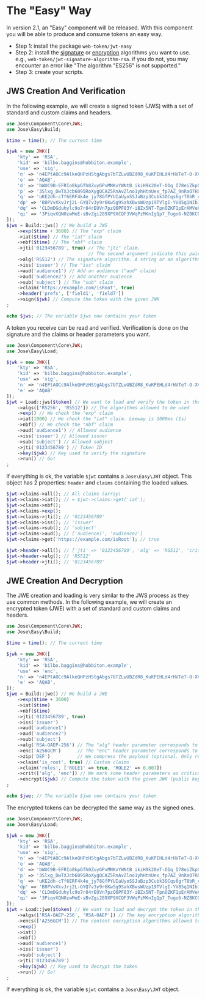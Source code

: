 # The "Easy" Way

In version 2.1, an "Easy" component will be released. With this component you will be able to produce and consume tokens an easy way.

* Step 1: install the package `web-token/jwt-easy`
* Step 2: install the [signature](../the-components/signed-tokens-jws/signature-algorithms.md) or [encryption](../the-components/encrypted-tokens-jwe/encryption-algorithms.md) algorithms you want to use.  e.g., `web-token/jwt-signature-algorithm-rsa`.  if you do not, you may encounter an error like "The algorithm "ES256" is not supported."
* Step 3: create your scripts.

## JWS Creation And Verification

In the following example, we will create a signed token \(JWS\) with a set of standard and custom claims and headers.

```php
use Jose\Component\Core\JWK;
use Jose\Easy\Build;

$time = time(); // The current time

$jwk = new JWK([
    'kty' => 'RSA',
    'kid' => 'bilbo.baggins@hobbiton.example',
    'use' => 'sig',
    'n' => 'n4EPtAOCc9AlkeQHPzHStgAbgs7bTZLwUBZdR8_KuKPEHLd4rHVTeT-O-XV2jRojdNhxJWTDvNd7nqQ0VEiZQHz_AJmSCpMaJMRBSFKrKb2wqVwGU_NsYOYL-QtiWN2lbzcEe6XC0dApr5ydQLrHqkHHig3RBordaZ6Aj-oBHqFEHYpPe7Tpe-OfVfHd1E6cS6M1FZcD1NNLYD5lFHpPI9bTwJlsde3uhGqC0ZCuEHg8lhzwOHrtIQbS0FVbb9k3-tVTU4fg_3L_vniUFAKwuCLqKnS2BYwdq_mzSnbLY7h_qixoR7jig3__kRhuaxwUkRz5iaiQkqgc5gHdrNP5zw',
    'e' => 'AQAB',
    'd' => 'bWUC9B-EFRIo8kpGfh0ZuyGPvMNKvYWNtB_ikiH9k20eT-O1q_I78eiZkpXxXQ0UTEs2LsNRS-8uJbvQ-A1irkwMSMkK1J3XTGgdrhCku9gRldY7sNA_AKZGh-Q661_42rINLRCe8W-nZ34ui_qOfkLnK9QWDDqpaIsA-bMwWWSDFu2MUBYwkHTMEzLYGqOe04noqeq1hExBTHBOBdkMXiuFhUq1BU6l-DqEiWxqg82sXt2h-LMnT3046AOYJoRioz75tSUQfGCshWTBnP5uDjd18kKhyv07lhfSJdrPdM5Plyl21hsFf4L_mHCuoFau7gdsPfHPxxjVOcOpBrQzwQ',
    'p' => '3Slxg_DwTXJcb6095RoXygQCAZ5RnAvZlno1yhHtnUex_fp7AZ_9nRaO7HX_-SFfGQeutao2TDjDAWU4Vupk8rw9JR0AzZ0N2fvuIAmr_WCsmGpeNqQnev1T7IyEsnh8UMt-n5CafhkikzhEsrmndH6LxOrvRJlsPp6Zv8bUq0k',
    'q' => 'uKE2dh-cTf6ERF4k4e_jy78GfPYUIaUyoSSJuBzp3Cubk3OCqs6grT8bR_cu0Dm1MZwWmtdqDyI95HrUeq3MP15vMMON8lHTeZu2lmKvwqW7anV5UzhM1iZ7z4yMkuUwFWoBvyY898EXvRD-hdqRxHlSqAZ192zB3pVFJ0s7pFc',
    'dp' => 'B8PVvXkvJrj2L-GYQ7v3y9r6Kw5g9SahXBwsWUzp19TVlgI-YV85q1NIb1rxQtD-IsXXR3-TanevuRPRt5OBOdiMGQp8pbt26gljYfKU_E9xn-RULHz0-ed9E9gXLKD4VGngpz-PfQ_q29pk5xWHoJp009Qf1HvChixRX59ehik',
    'dq' => 'CLDmDGduhylc9o7r84rEUVn7pzQ6PF83Y-iBZx5NT-TpnOZKF1pErAMVeKzFEl41DlHHqqBLSM0W1sOFbwTxYWZDm6sI6og5iTbwQGIC3gnJKbi_7k_vJgGHwHxgPaX2PnvP-zyEkDERuf-ry4c_Z11Cq9AqC2yeL6kdKT1cYF8',
    'qi' => '3PiqvXQN0zwMeE-sBvZgi289XP9XCQF3VWqPzMKnIgQp7_Tugo6-NZBKCQsMf3HaEGBjTVJs_jcK8-TRXvaKe-7ZMaQj8VfBdYkssbu0NKDDhjJ-GtiseaDVWt7dcH0cfwxgFUHpQh7FoCrjFJ6h6ZEpMF6xmujs4qMpPz8aaI4',
]);
$jws = Build::jws() // We build a JWS
    ->exp($time + 3600) // The "exp" claim
    ->iat($time) // The "iat" claim
    ->nbf($time) // The "nbf" claim
    ->jti('0123456789', true) // The "jti" claim.
                              // The second argument indicate this pair shall be duplicated in the header
    ->alg('RS512') // The signature algorithm. A string or an algorithm class.
    ->iss('issuer') // The "iss" claim
    ->aud('audience1') // Add an audience ("aud" claim)
    ->aud('audience2') // Add another audience
    ->sub('subject') // The "sub" claim
    ->claim('https://example.com/isRoot', true)
    ->header('prefs', ['field1', 'field7'])
    ->sign($jwk) // Compute the token with the given JWK
;

echo $jws; // The variable $jws now contains your token
```

A token you receive can be read and verified. Verification is done on the signature and the claims or header parameters you want.

```php
use Jose\Component\Core\JWK;
use Jose\Easy\Load;

$jwk = new JWK([
    'kty' => 'RSA',
    'kid' => 'bilbo.baggins@hobbiton.example',
    'use' => 'sig',
    'n' => 'n4EPtAOCc9AlkeQHPzHStgAbgs7bTZLwUBZdR8_KuKPEHLd4rHVTeT-O-XV2jRojdNhxJWTDvNd7nqQ0VEiZQHz_AJmSCpMaJMRBSFKrKb2wqVwGU_NsYOYL-QtiWN2lbzcEe6XC0dApr5ydQLrHqkHHig3RBordaZ6Aj-oBHqFEHYpPe7Tpe-OfVfHd1E6cS6M1FZcD1NNLYD5lFHpPI9bTwJlsde3uhGqC0ZCuEHg8lhzwOHrtIQbS0FVbb9k3-tVTU4fg_3L_vniUFAKwuCLqKnS2BYwdq_mzSnbLY7h_qixoR7jig3__kRhuaxwUkRz5iaiQkqgc5gHdrNP5zw',
    'e' => 'AQAB'
]);
$jwt = Load::jws($token) // We want to load and verify the token in the variable $token
    ->algs(['RS256', 'RS512']) // The algorithms allowed to be used
    ->exp() // We check the "exp" claim
    ->iat(1000) // We check the "iat" claim. Leeway is 1000ms (1s)
    ->nbf() // We check the "nbf" claim
    ->aud('audience1') // Allowed audience
    ->iss('issuer') // Allowed issuer
    ->sub('subject') // Allowed subject
    ->jti('0123456789') // Token ID
    ->key($jwk) // Key used to verify the signature
    ->run() // Go!
;
```

If everything is ok, the variable `$jwt` contains a `Jose\Easy\JWT` object. This object has 2 properties: `header` and `claims` containing the loaded values.

```php
$jwt->claims->all(); // All claims (array)
$jwt->claims->iat(); // = $jwt->claims->get('iat');
$jwt->claims->nbf();
$jwt->claims->exp();
$jwt->claims->jti(); // '0123456789'
$jwt->claims->iss(); // 'issuer'
$jwt->claims->sub(); // 'subject'
$jwt->claims->aud(); // ['audience1', 'audience2']
$jwt->claims->get('https://example.com/isRoot'); // true

$jwt->header->all(); // ['jti' => '0123456789', 'alg' => 'RS512', 'crit' => ['alg']]
$jwt->header->alg(); // 'RS512'
$jwt->header->jti(); // '0123456789'
```

## JWE Creation And Decryption

The JWE creation and loading is very similar to the JWS process as they use common methods. In the following example, we will create an encrypted token \(JWE\) with a set of standard and custom claims and headers.

```php
use Jose\Component\Core\JWK;
use Jose\Easy\Build;

$time = time(); // The current time

$jwk = new JWK([
    'kty' => 'RSA',
    'kid' => 'bilbo.baggins@hobbiton.example',
    'use' => 'enc',
    'n' => 'n4EPtAOCc9AlkeQHPzHStgAbgs7bTZLwUBZdR8_KuKPEHLd4rHVTeT-O-XV2jRojdNhxJWTDvNd7nqQ0VEiZQHz_AJmSCpMaJMRBSFKrKb2wqVwGU_NsYOYL-QtiWN2lbzcEe6XC0dApr5ydQLrHqkHHig3RBordaZ6Aj-oBHqFEHYpPe7Tpe-OfVfHd1E6cS6M1FZcD1NNLYD5lFHpPI9bTwJlsde3uhGqC0ZCuEHg8lhzwOHrtIQbS0FVbb9k3-tVTU4fg_3L_vniUFAKwuCLqKnS2BYwdq_mzSnbLY7h_qixoR7jig3__kRhuaxwUkRz5iaiQkqgc5gHdrNP5zw',
    'e' => 'AQAB',
]);
$jwe = Build::jwe() // We build a JWE
    ->exp($time + 3600)
    ->iat($time)
    ->nbf($time)
    ->jti('0123456789', true)
    ->iss('issuer')
    ->aud('audience1')
    ->aud('audience2')
    ->sub('subject')
    ->alg('RSA-OAEP-256') // The "alg" header parameter corresponds to the key encryption algorithm
    ->enc('A256GCM')      // The "enc" header parameter corresponds to the content encryption algorithm
    ->zip('DEF')          // We compress the payload (optional. Only recommended for large set of data)
    ->claim('is_root', true) // Custom claims
    ->claim('roles', ['ROLE1' => true, 'ROLE2' => 0.007])
    ->crit(['alg', 'enc']) // We mark some header parameters as critical
    ->encrypt($jwk) // Compute the token with the given JWK (public key)
;

echo $jwe; // The variable $jwe now contains your token
```

The encrypted tokens can be decrypted the same way as the signed ones.

```php
use Jose\Component\Core\JWK;
use Jose\Easy\Load;

$jwk = new JWK([
    'kty' => 'RSA',
    'kid' => 'bilbo.baggins@hobbiton.example',
    'use' => 'sig',
    'n' => 'n4EPtAOCc9AlkeQHPzHStgAbgs7bTZLwUBZdR8_KuKPEHLd4rHVTeT-O-XV2jRojdNhxJWTDvNd7nqQ0VEiZQHz_AJmSCpMaJMRBSFKrKb2wqVwGU_NsYOYL-QtiWN2lbzcEe6XC0dApr5ydQLrHqkHHig3RBordaZ6Aj-oBHqFEHYpPe7Tpe-OfVfHd1E6cS6M1FZcD1NNLYD5lFHpPI9bTwJlsde3uhGqC0ZCuEHg8lhzwOHrtIQbS0FVbb9k3-tVTU4fg_3L_vniUFAKwuCLqKnS2BYwdq_mzSnbLY7h_qixoR7jig3__kRhuaxwUkRz5iaiQkqgc5gHdrNP5zw',
    'e' => 'AQAB',
    'd' => 'bWUC9B-EFRIo8kpGfh0ZuyGPvMNKvYWNtB_ikiH9k20eT-O1q_I78eiZkpXxXQ0UTEs2LsNRS-8uJbvQ-A1irkwMSMkK1J3XTGgdrhCku9gRldY7sNA_AKZGh-Q661_42rINLRCe8W-nZ34ui_qOfkLnK9QWDDqpaIsA-bMwWWSDFu2MUBYwkHTMEzLYGqOe04noqeq1hExBTHBOBdkMXiuFhUq1BU6l-DqEiWxqg82sXt2h-LMnT3046AOYJoRioz75tSUQfGCshWTBnP5uDjd18kKhyv07lhfSJdrPdM5Plyl21hsFf4L_mHCuoFau7gdsPfHPxxjVOcOpBrQzwQ',
    'p' => '3Slxg_DwTXJcb6095RoXygQCAZ5RnAvZlno1yhHtnUex_fp7AZ_9nRaO7HX_-SFfGQeutao2TDjDAWU4Vupk8rw9JR0AzZ0N2fvuIAmr_WCsmGpeNqQnev1T7IyEsnh8UMt-n5CafhkikzhEsrmndH6LxOrvRJlsPp6Zv8bUq0k',
    'q' => 'uKE2dh-cTf6ERF4k4e_jy78GfPYUIaUyoSSJuBzp3Cubk3OCqs6grT8bR_cu0Dm1MZwWmtdqDyI95HrUeq3MP15vMMON8lHTeZu2lmKvwqW7anV5UzhM1iZ7z4yMkuUwFWoBvyY898EXvRD-hdqRxHlSqAZ192zB3pVFJ0s7pFc',
    'dp' => 'B8PVvXkvJrj2L-GYQ7v3y9r6Kw5g9SahXBwsWUzp19TVlgI-YV85q1NIb1rxQtD-IsXXR3-TanevuRPRt5OBOdiMGQp8pbt26gljYfKU_E9xn-RULHz0-ed9E9gXLKD4VGngpz-PfQ_q29pk5xWHoJp009Qf1HvChixRX59ehik',
    'dq' => 'CLDmDGduhylc9o7r84rEUVn7pzQ6PF83Y-iBZx5NT-TpnOZKF1pErAMVeKzFEl41DlHHqqBLSM0W1sOFbwTxYWZDm6sI6og5iTbwQGIC3gnJKbi_7k_vJgGHwHxgPaX2PnvP-zyEkDERuf-ry4c_Z11Cq9AqC2yeL6kdKT1cYF8',
    'qi' => '3PiqvXQN0zwMeE-sBvZgi289XP9XCQF3VWqPzMKnIgQp7_Tugo6-NZBKCQsMf3HaEGBjTVJs_jcK8-TRXvaKe-7ZMaQj8VfBdYkssbu0NKDDhjJ-GtiseaDVWt7dcH0cfwxgFUHpQh7FoCrjFJ6h6ZEpMF6xmujs4qMpPz8aaI4',
]);
$jwt = Load::jwe($token) // We want to load and decrypt the token in the variable $token
    ->algs(['RSA-OAEP-256', 'RSA-OAEP']) // The key encryption algorithms allowed to be used
    ->encs(['A256GCM']) // The content encryption algorithms allowed to be used
    ->exp()
    ->iat()
    ->nbf()
    ->aud('audience1')
    ->iss('issuer')
    ->sub('subject')
    ->jti('0123456789')
    ->key($jwk) // Key used to decrypt the token
    ->run() // Go!
;
```

If everything is ok, the variable `$jwt` contains a `Jose\Easy\JWT` object.

